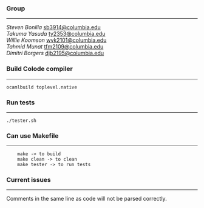 ### Group
------
*Steven Bonilla*					sb3914@columbia.edu<br>
*Takuma Yasuda*						ty2353@columbia.edu<br>
*Willie Koomson*					wvk2101@columbia.edu<br>
*Tahmid Munat*						tfm2109@columbia.edu<br>
*Dimitri Borgers*					djb2195@columbia.edu

### Build Colode compiler
------
	ocamlbuild toplevel.native

### Run tests
------
	./tester.sh

### Can use Makefile
------
        make -> to build
        make clean -> to clean
        make tester -> to run tests

### Current issues
------
Comments in the same line as code will not be parsed correctly.
